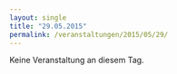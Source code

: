```yaml
---
layout: single
title: "29.05.2015"
permalink: /veranstaltungen/2015/05/29/
---
```


Keine Veranstaltung an diesem Tag.
